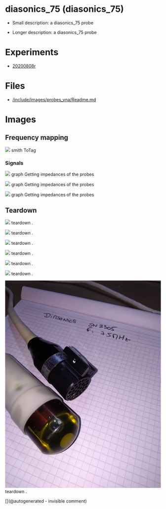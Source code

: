 # diasonics_75 (diasonics_75)

* Small description: a diasonics_75 probe

* Longer description: a diasonics_75 probe

# Experiments

* [20200808r](/include/experiments/auto/20200808r.md)


# Files

* [/include/images/probes_vna/Readme.md](/include/images/probes_vna/Readme.md)


# Images

## Frequency mapping 

![](/include/images/probes_vna/diasonics_75.s1p.png)
smith
ToTag

### Signals 

![](/include/20200809r/images/P_20200508_153306.jpg)
graph
Getting impedances of the probes

![](/include/20200809r/images/probeAin.jpg)
graph
Getting impedances of the probes

![](/include/20200809r/images/probeAout.jpg)
graph
Getting impedances of the probes

## Teardown 

![](/include/images/diasonics_75/20191207_173601.jpg)
teardown
.

![](/include/images/diasonics_75/20191207_173734.jpg)
teardown
.

![](/include/images/diasonics_75/20191207_173753.jpg)
teardown
.

![](/include/images/diasonics_75/P_20181208_130624.jpg)
teardown
.

![](/include/images/diasonics_75/P_20181208_130753.jpg)
teardown
.

![](/include/images/diasonics_75/P_20181208_131114.jpg)
teardown
.

![](/include/probes/viewmes/diasonics_75.jpg)
teardown
.





[](@autogenerated - invisible comment)